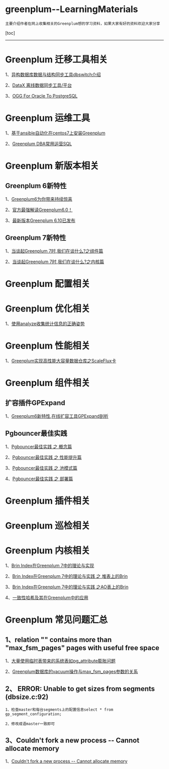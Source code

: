# greenplum--LearningMaterials
	主要介绍作者在网上收集相关的Greenplum想的学习资料，如果大家有好的资料欢迎大家分享
	
[toc]

---

# Greenplum 迁移工具相关

1、[异构数据库数据与结构同步工具dbswitch介绍](https://gitee.com/inrgihc/dbswitch#%E5%BC%82%E6%9E%84%E6%95%B0%E6%8D%AE%E5%BA%93%E6%95%B0%E6%8D%AE%E4%B8%8E%E7%BB%93%E6%9E%84%E5%90%8C%E6%AD%A5%E5%B7%A5%E5%85%B7)

2、[DataX 离线数据同步工具/平台](https://github.com/alibaba/DataX)

3、[OGG For Oracle To PostgreSQL](https://www.cnblogs.com/lottu/p/11466112.html)


# Greenplum 运维工具

1、[基于ansible自动化在centos7上安装Greenplum](https://github.com/tangyibo/greenplum_installer)

2、[Greenplum DBA常用运营SQL](https://github.com/faisaltheparttimecoder/Greenplum)



# Greenplum 新版本相关

## Greenplum 6新特性

1、[Greenplum6为你带来持续惊喜](https://mp.weixin.qq.com/s/UIKbir2y03E8u7ND_AHpYw)

2、[官方最强解读Greenplum6.0！](https://mp.weixin.qq.com/s/21IwOhFU_G_o5yzNWg6pTw)

3、[最新版本Greenplum 6.10已发布](https://mp.weixin.qq.com/s/S2Kn0DCmbp93hTCVXJX6Kg)



## Greenplum 7新特性

1、[当谈起Greenplum 7时,我们在谈什么?之组件篇](https://mp.weixin.qq.com/s/a2t8DjJVL9ZB-jC3DmnJQA)

2、[当谈起Greenplum 7时,我们在谈什么?之内核篇](https://mp.weixin.qq.com/s/sI7Fk-up3VlufP2UJ-IRvQ)


# Greenplum 配置相关



# Greenplum 优化相关

1、[使用analyze收集统计信息的正确姿势](https://mp.weixin.qq.com/s/RVN8YFcqWNGht6N32UQW0g)


# Greenplum 性能相关

1、[Greenplum实现高性能大容量数据仓库之ScaleFlux卡](https://mp.weixin.qq.com/s/4ipsaFPQ5yLBS7dm0QHZTw)





# Greenplum 组件相关

## 扩容插件GPExpand

1、[Greenplum6新特性,在线扩容工具GPExpand剖析](https://mp.weixin.qq.com/s/21IwOhFU_G_o5yzNWg6pTw)

## Pgbouncer最佳实践

1、[Pgbouncer最佳实践 之 概念篇](https://mp.weixin.qq.com/s/GhlHAdKHR1H40VRiziIJDg)

2、[Pgbouncer最佳实践 之 性能提升篇](https://mp.weixin.qq.com/s/hbGjmSCgb30Xp2vz_UIQRg)

3、[Pgbouncer最佳实践 之 池模式篇](https://mp.weixin.qq.com/s/MMGX0WV01ZX_Ha9B7CJ92A)

4、[Pgbouncer最佳实践 之 部署篇](https://mp.weixin.qq.com/s/2VAUaUZmsQyBN-FFD_M7UQ)


# Greenplum 插件相关


# Greenplum 巡检相关

# Greenplum 内核相关

1、[Brin Index在Greenplum 7中的理论与实现](https://www.modb.pro/event/301)

2、[Brin Index在Greenplum 7中的理论与实践 之 堆表上的Brin](https://mp.weixin.qq.com/s/37YK49exjEY7VUg26-GOHg)

3、[Brin Index在Greenplum 7中的理论与实践 之AO表上的Brin](https://mp.weixin.qq.com/s/eApicVE1f1E0uVco6SSINg)

4、[一致性哈希及其在Greenplum中的应用](https://mp.weixin.qq.com/s/qIgIx0KcHw5OO_VJWdBL3A)


# Greenplum 常见问题汇总

## 1、relation "" contains more than "max_fsm_pages" pages with useful free space

1、[大量使用临时表带来的系统表如pg_attribute膨胀问题](https://billtian.github.io/digoal.blog/2016/06/15/01.html)

2、[Greenplum数据库的vacuum操作与max_fsm_pages参数的关系](http://www.voidcn.com/article/p-ankrklkc-mm.html)

## 2、 ERROR:  Unable to get sizes from segments (dbsize.c:92)
	
	1、检查master和每台segments上的配置信息select * from gp_segment_configuration;
	
	2、修改成语master一致即可

## 3、Couldn't fork a new process -- Cannot allocate memory

1、[Couldn't fork a new process -- Cannot allocate memory](https://blog.csdn.net/vic_qxz/article/details/82818686)





